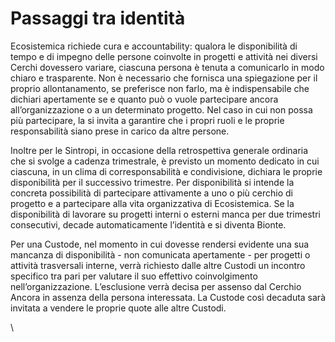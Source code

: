 # Passaggi tra identità

Ecosistemica richiede cura e accountability: qualora le disponibilità di tempo e di impegno delle persone coinvolte in progetti e attività nei diversi Cerchi dovessero variare, ciascuna persona è tenuta a comunicarlo in modo chiaro e trasparente. Non è necessario che fornisca una spiegazione per il proprio allontanamento, se preferisce non farlo, ma è indispensabile che dichiari apertamente se e quanto può o vuole partecipare ancora all’organizzazione o a un determinato progetto. Nel caso in cui non possa più partecipare, la si invita a garantire che i propri ruoli e le proprie responsabilità siano prese in carico da altre persone.

Inoltre per le Sintropi, in occasione della retrospettiva generale ordinaria che si svolge a cadenza trimestrale, è previsto un momento dedicato in cui ciascuna, in un clima di corresponsabilità e condivisione, dichiara le proprie disponibilità per il successivo trimestre. Per disponibilità si intende la concreta possibilità di partecipare attivamente a uno o più cerchio di progetto e a partecipare alla vita organizzativa di Ecosistemica. Se la disponibilità di lavorare su progetti interni o esterni manca per due trimestri consecutivi, decade automaticamente l’identità e si diventa Bionte.

Per una Custode, nel momento in cui dovesse rendersi evidente una sua mancanza di disponibilità - non comunicata apertamente - per progetti o attività trasversali interne, verrà richiesto dalle altre Custodi un incontro specifico tra pari per valutare il suo effettivo coinvolgimento nell’organizzazione. L’esclusione verrà decisa per assenso dal Cerchio Ancora in assenza della persona interessata. La Custode così decaduta sarà invitata a vendere le proprie quote alle altre Custodi.

\
